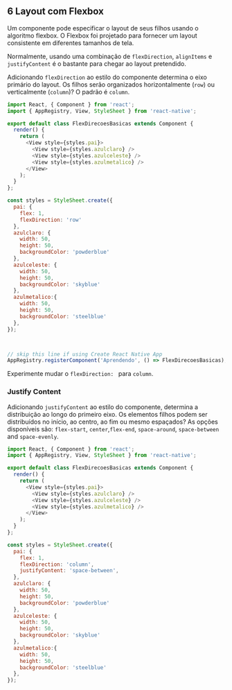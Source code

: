 ## 6 Layout com Flexbox

Um componente pode especificar o layout de seus filhos usando o algoritmo flexbox. O Flexbox foi projetado para fornecer um layout consistente em diferentes tamanhos de tela.

Normalmente, usando uma combinação de `flexDirection`, `alignItems` e `justifyContent` é o bastante para chegar ao layout pretendido.

Adicionando `flexDirection` ao estilo do componente determina o eixo primário do layout. Os filhos serão organizados horizontalmente (`row`) ou verticalmente (`column`)? O padrão é `column`.

```javascript
import React, { Component } from 'react';
import { AppRegistry, View, StyleSheet } from 'react-native';

export default class FlexDirecoesBasicas extends Component {
  render() {
    return (
      <View style={styles.pai}>
        <View style={styles.azulclaro} />
        <View style={styles.azulceleste} />
        <View style={styles.azulmetalico} />
      </View>
    );
  }
};

const styles = StyleSheet.create({
  pai: {
    flex: 1,
    flexDirection: 'row'
  },
  azulclaro: {
    width: 50,
    height: 50,
    backgroundColor: 'powderblue'
  },
  azulceleste: {
    width: 50,
    height: 50,
    backgroundColor: 'skyblue'
  },
  azulmetalico:{
    width: 50,
    height: 50,
    backgroundColor: 'steelblue'
  },
});



// skip this line if using Create React Native App
AppRegistry.registerComponent('Aprendendo', () => FlexDirecoesBasicas);
```
Experimente mudar o `flexDirection: ` para `column`.


### Justify Content
Adicionando `justifyContent` ao estilo do componente, determina a distribuição ao longo do primeiro eixo. Os elementos
filhos podem ser distribuídos no início, ao centro, ao fim ou mesmo espaçados? As opções disponíveis são: `flex-start`, `center`,`flex-end`, `space-around`, `space-between` and `space-evenly`.

```javascript
import React, { Component } from 'react';
import { AppRegistry, View, StyleSheet } from 'react-native';

export default class FlexDirecoesBasicas extends Component {
  render() {
    return (
      <View style={styles.pai}>
        <View style={styles.azulclaro} />
        <View style={styles.azulceleste} />
        <View style={styles.azulmetalico} />
      </View>
    );
  }
};

const styles = StyleSheet.create({
  pai: {
    flex: 1,
    flexDirection: 'column',
    justifyContent: 'space-between',
  },
  azulclaro: {
    width: 50,
    height: 50,
    backgroundColor: 'powderblue'
  },
  azulceleste: {
    width: 50,
    height: 50,
    backgroundColor: 'skyblue'
  },
  azulmetalico:{
    width: 50,
    height: 50,
    backgroundColor: 'steelblue'
  },
});
```
